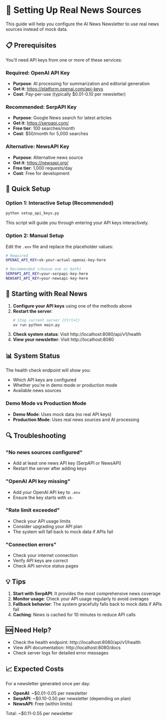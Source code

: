 # 🚀 Setting Up Real News Sources

This guide will help you configure the AI News Newsletter to use real news sources instead of mock data.

## 📋 Prerequisites

You'll need API keys from one or more of these services:

### Required: OpenAI API Key
- **Purpose**: AI processing for summarization and editorial generation
- **Get it**: https://platform.openai.com/api-keys
- **Cost**: Pay-per-use (typically $0.01-0.10 per newsletter)

### Recommended: SerpAPI Key
- **Purpose**: Google News search for latest articles
- **Get it**: https://serpapi.com/
- **Free tier**: 100 searches/month
- **Cost**: $50/month for 5,000 searches

### Alternative: NewsAPI Key
- **Purpose**: Alternative news source
- **Get it**: https://newsapi.org/
- **Free tier**: 1,000 requests/day
- **Cost**: Free for development

## 🔧 Quick Setup

### Option 1: Interactive Setup (Recommended)
```bash
python setup_api_keys.py
```

This script will guide you through entering your API keys interactively.

### Option 2: Manual Setup
Edit the `.env` file and replace the placeholder values:

```bash
# Required
OPENAI_API_KEY=sk-your-actual-openai-key-here

# Recommended (choose one or both)
SERPAPI_API_KEY=your-serpapi-key-here
NEWSAPI_API_KEY=your-newsapi-key-here
```

## 🚀 Starting with Real News

1. **Configure your API keys** using one of the methods above
2. **Restart the server**:
   ```bash
   # Stop current server (Ctrl+C)
   uv run python main.py
   ```
3. **Check system status**: Visit http://localhost:8080/api/v1/health
4. **View your newsletter**: Visit http://localhost:8080

## 📊 System Status

The health check endpoint will show you:
- Which API keys are configured
- Whether you're in demo mode or production mode
- Available news sources

### Demo Mode vs Production Mode

- **Demo Mode**: Uses mock data (no real API keys)
- **Production Mode**: Uses real news sources and AI processing

## 🔍 Troubleshooting

### "No news sources configured"
- Add at least one news API key (SerpAPI or NewsAPI)
- Restart the server after adding keys

### "OpenAI API key missing"
- Add your OpenAI API key to `.env`
- Ensure the key starts with `sk-`

### "Rate limit exceeded"
- Check your API usage limits
- Consider upgrading your API plan
- The system will fall back to mock data if APIs fail

### "Connection errors"
- Check your internet connection
- Verify API keys are correct
- Check API service status pages

## 💡 Tips

1. **Start with SerpAPI**: It provides the most comprehensive news coverage
2. **Monitor usage**: Check your API usage regularly to avoid overages
3. **Fallback behavior**: The system gracefully falls back to mock data if APIs fail
4. **Caching**: News is cached for 10 minutes to reduce API calls

## 🆘 Need Help?

- Check the health endpoint: http://localhost:8080/api/v1/health
- View API documentation: http://localhost:8080/docs
- Check server logs for detailed error messages

## 📈 Expected Costs

For a newsletter generated once per day:
- **OpenAI**: ~$0.01-0.05 per newsletter
- **SerpAPI**: ~$0.10-0.50 per newsletter (depending on plan)
- **NewsAPI**: Free (within limits)

Total: ~$0.11-0.55 per newsletter

